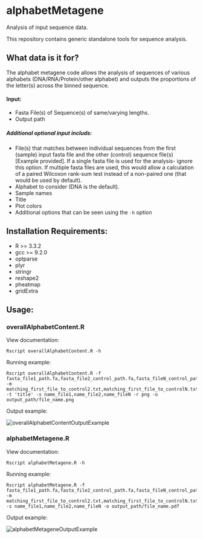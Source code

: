 # alphabetMetagene
Analysis of input sequence data.

This repository contains generic standalone tools for sequence analysis.

## What data is it for?

The alphabet metagene code allows the analysis of sequences of various alphabets (DNA/RNA/Protein/other alphabet) and outputs the proportions of the letter(s) across the binned sequence.

#### Input:

* Fasta File(s) of Sequence(s) of same/varying lengths.
* Output path

##### Additional optional input includs:

* File(s) that matches between individual sequences from the first (sample) input fasta file and the other (control) sequence file(s) [Example provided]. If a single fasta file is used for the analysis- ignore this option. If multiple fasta files are used, this would allow a calculation of a paired Wilcoxon rank-sum test instead of a non-paired one (that would be used by default).
* Alphabet to consider (DNA is the default).
* Sample names
* Title
* Plot colors
* Additional options that can be seen using the `-h` option

## Installation Requirements:
* R >= 3.3.2
* gcc >= 9.2.0
* optparse
* plyr
* stringr
* reshape2
* pheatmap
* gridExtra

## Usage:

### overallAlphabetContent.R

View documentation:

    Rscript overallAlphabetContent.R -h
    
Running example:

    Rscript overallAlphabetContent.R -f fasta_file1_path.fa,fasta_file2_control_path.fa,fasta_fileN_control_path.fa -m matching_first_file_to_control2.txt,matching_first_file_to_controlN.txt -t 'title' -s name_file1,name_file2,name_fileN -r png -o output_path/file_name.png 
    
Output example:

![overallAlphabetContentOutputExample](https://user-images.githubusercontent.com/87706940/135989900-1b70ec01-af08-4e92-9001-27896ebc5cab.png)


### alphabetMetagene.R

View documentation:

    Rscript alphabetMetagene.R -h

Running example:

    Rscript alphabetMetagene.R -f fasta_file1_path.fa,fasta_file2_control_path.fa,fasta_fileN_control_path.fa -m matching_first_file_to_control2.txt,matching_first_file_to_controlN.txt -s name_file1,name_file2,name_fileN -o output_path/file_name.pdf

Output example:

![alphabetMetageneOutputExample](https://user-images.githubusercontent.com/87706940/136018688-ee65dff3-cabe-40ff-aaed-72be686088cb.png)

